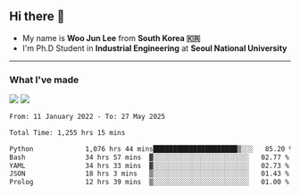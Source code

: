 ## Hi there 👋

- My name is **Woo Jun Lee** from **South Korea 🇰🇷**
- I'm Ph.D Student in **Industrial Engineering** at **Seoul National University**

---

### What I've made

<a href="https://share.streamlit.io/tomtom1103/kuiai_hackathon_2022/main/JL_app.py"><img src="https://img.shields.io/badge/Journey Lee-161B22?style=for-the-badge&logo=streamlit&logoColor=FF4B4B"/></a> <a href="https://jeon-100.github.io/Dangzang/"><img src="https://img.shields.io/badge/당신을 위한 장학금, 당장!-161B22?style=for-the-badge&logo=react&logoColor=#61DAFB"/></a>

<!--START_SECTION:waka-->

```txt
From: 11 January 2022 - To: 27 May 2025

Total Time: 1,255 hrs 15 mins

Python             1,076 hrs 44 mins█████████████████████▒░░░   85.20 %
Bash               34 hrs 57 mins  ▓░░░░░░░░░░░░░░░░░░░░░░░░   02.77 %
YAML               34 hrs 33 mins  ▓░░░░░░░░░░░░░░░░░░░░░░░░   02.73 %
JSON               18 hrs 3 mins   ▒░░░░░░░░░░░░░░░░░░░░░░░░   01.43 %
Prolog             12 hrs 39 mins  ▒░░░░░░░░░░░░░░░░░░░░░░░░   01.00 %
```

<!--END_SECTION:waka-->
